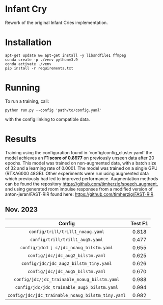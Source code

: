 # Infant Cry

Rework of the original Infant Cries implementation.

# Installation

    apt-get update && apt-get install -y libsndfile1 ffmpeg
    conda create -p ./venv python=3.9
    conda activate ./venv
    pip install -r requirements.txt

# Running

To run a training, call:

    python run.py --config 'path/to/config.yaml'

with the config linking to compatible data. 

# Results

Training using the configuration found in 'config/config_cluster.yaml' the model achieves an **F1 score of 0.8977** on previously unseen data after 20 epochs. This model was trained on non-augmented data, with a batch size of 32 and a learning rate of 0.0001. The model was trained on a single GPU (RTXA6000 48GB). Other experiments were run using augmented data which previously had led to improved performance. Augmentation methods can be found the repository https://github.com/timherzig/speech_augment, and using generated room impulse responses from a modified version of anton-jeran/FAST-RIR found here: https://github.com/timherzig/FAST-RIR.


## Nov. 2023

|Config|Test F1|
|:---:|:---:|
|`config/trill/trill1_noaug.yaml`|0.818|
|`config/trill/trill1_aug5.yaml`|0.477|
|`config/jdcd j c/jdc_noaug_bilstm.yaml`|0.655|
|`config/jdc/jdc_aug2_bilstm.yaml`|0.625|
|`config/jdc/jdc_aug2_bilstm_tiny.yaml`|0.626|
|`config/jdc/jdc_aug5_bilstm.yaml`|0.670|
|`config/jdc/jdc_trainable_noaug_bilstm.yaml`|0.988|
|`config/jdc/jdc_trainable_aug5_bilstm.yaml`|0.994|
|`config/jdc/jdc_trainable_noaug_bilstm_tiny.yaml`|0.982|